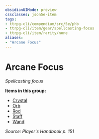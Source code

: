```yaml
---
obsidianUIMode: preview
cssclasses: json5e-item
tags:
- ttrpg-cli/compendium/src/5e/phb
- ttrpg-cli/item/gear/spellcasting-focus
- ttrpg-cli/item/rarity/none
aliases: 
- "Arcane Focus"
---
```

# Arcane Focus
*Spellcasting focus*  



**Items in this group:**

- [Crystal](/3-Mechanics/CLI/Compendium/items/crystal.md)
- [Orb](/3-Mechanics/CLI/Compendium/items/orb.md)
- [Rod](/3-Mechanics/CLI/Compendium/items/rod.md)
- [Staff](/3-Mechanics/CLI/Compendium/items/staff.md)
- [Wand](/3-Mechanics/CLI/Compendium/items/wand.md)

*Source: Player's Handbook p. 151*